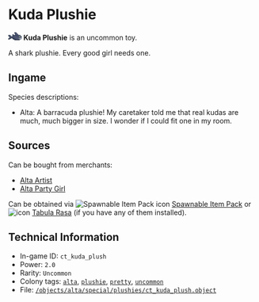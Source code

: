 # Kuda Plushie

<img src="https://raw.githubusercontent.com/Ceterai/Enternia/main/objects/alta/special/plushies/ct_kuda_plush.png" alt="Kuda Plushie icon" loading="lazy" width="auto" height="16px"/> **Kuda Plushie** is an uncommon toy.

A shark plushie. Every good girl needs one.

## Ingame

Species descriptions:

- Alta: A barracuda plushie! My caretaker told me that real kudas are much, much bigger in size. I wonder if I could fit one in my room.

## Sources

Can be bought from merchants:

- [Alta Artist](https://ceterai.github.io/MyEnternia/Wiki/AltaArtist)
- [Alta Party Girl](https://ceterai.github.io/MyEnternia/Wiki/AltaPartyGirl)

Can be obtained via <img src="https://raw.githubusercontent.com/Silverfeelin/Starbound-SpawnableItemPack/master/interface/sip/iconSmall.png" alt="Spawnable Item Pack icon" width="18" height="14"/> [Spawnable Item Pack](https://steamcommunity.com/sharedfiles/filedetails/?id=733665104) or <img src="https://steamuserimages-a.akamaihd.net/ugc/263843960696222713/3EC9A7C005541F7D577EBCB8C5736B4EFC9973D6/" alt="icon" width="8" height="12"/> [Tabula Rasa](https://community.playstarbound.com/resources/the-tabula-rasa.3222/) (if you have any of them installed).

## Technical Information

- In-game ID: `ct_kuda_plush`
- Power: `2.0`
- Rarity: `Uncommon`
- Colony tags: [`alta`](https://ceterai.github.io/MyEnternia/Wiki/Tags/Alta), [`plushie`](https://ceterai.github.io/MyEnternia/Wiki/Tags/Plushie), [`pretty`](https://ceterai.github.io/MyEnternia/Wiki/Tags/Pretty), [`uncommon`](https://ceterai.github.io/MyEnternia/Wiki/Tags/Uncommon)
- File: [`/objects/alta/special/plushies/ct_kuda_plush.object`](https://github.com/Ceterai/Enternia/blob/main/objects/alta/special/plushies/ct_kuda_plush.object)
